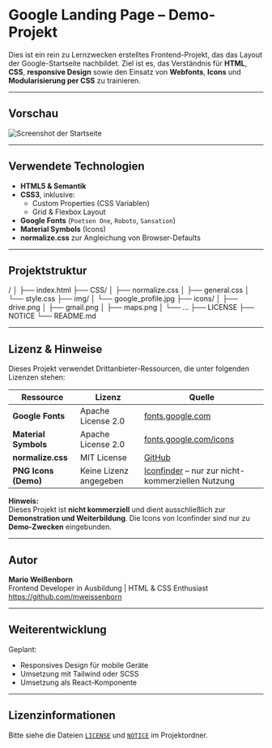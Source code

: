 # Google Landing Page – Demo-Projekt

Dies ist ein rein zu Lernzwecken erstelltes Frontend-Projekt, das das Layout der Google-Startseite nachbildet. Ziel ist es, das Verständnis für **HTML**, **CSS**, **responsive Design** sowie den Einsatz von **Webfonts**, **Icons** und **Modularisierung per CSS** zu trainieren.

---

## Vorschau

![Screenshot der Startseite](img/screenshot.png)

---

## Verwendete Technologien

- **HTML5 & Semantik**
- **CSS3**, inklusive:
  - Custom Properties (CSS Variablen)
  - Grid & Flexbox Layout
- **Google Fonts** (`Poetsen One`, `Roboto`, `Sansation`)
- **Material Symbols** (Icons)
- **normalize.css** zur Angleichung von Browser-Defaults

---

## Projektstruktur

/
│
├── index.html
├── CSS/
│   ├── normalize.css
│   ├── general.css
│   └── style.css
├── img/
│   └── google_profile.jpg
├── icons/
│   ├── drive.png
│   ├── gmail.png
│   ├── maps.png
│   └── …
├── LICENSE
├── NOTICE
└── README.md

---

## Lizenz & Hinweise

Dieses Projekt verwendet Drittanbieter-Ressourcen, die unter folgenden Lizenzen stehen:

| Ressource             | Lizenz               | Quelle |
|----------------------|----------------------|--------|
| **Google Fonts**      | Apache License 2.0   | [fonts.google.com](https://fonts.google.com) |
| **Material Symbols**  | Apache License 2.0   | [fonts.google.com/icons](https://fonts.google.com/icons) |
| **normalize.css**     | MIT License          | [GitHub](https://github.com/necolas/normalize.css) |
| **PNG Icons (Demo)**  | Keine Lizenz angegeben | [Iconfinder](https://www.iconfinder.com/icons/7123027/drive_google_icon) – nur zur nicht-kommerziellen Nutzung |

**Hinweis:**  
Dieses Projekt ist **nicht kommerziell** und dient ausschließlich zur **Demonstration und Weiterbildung**. Die Icons von Iconfinder sind nur zu **Demo-Zwecken** eingebunden.

---

## Autor

**Mario Weißenborn**  
Frontend Developer in Ausbildung | HTML & CSS Enthusiast  
https://github.com/mweissenborn

---

## Weiterentwicklung

Geplant:
- Responsives Design für mobile Geräte
- Umsetzung mit Tailwind oder SCSS
- Umsetzung als React-Komponente

---

## Lizenzinformationen

Bitte siehe die Dateien [`LICENSE`](./LICENSE) und [`NOTICE`](./NOTICE) im Projektordner.